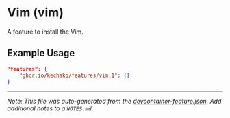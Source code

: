 # Vim (vim)

A feature to install the Vim.

## Example Usage

```json
"features": {
    "ghcr.io/kechako/features/vim:1": {}
}
```

---

_Note: This file was auto-generated from the [devcontainer-feature.json](https://github.com/kechako/features/blob/main/src/vim/devcontainer-feature.json). Add additional notes to a `NOTES.md`._
